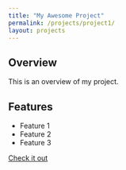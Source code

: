 ```yaml
---
title: "My Awesome Project"
permalink: /projects/project1/
layout: projects
---
```


## Overview
This is an overview of my project.

## Features
- Feature 1
- Feature 2
- Feature 3

[Check it out](https://github.com/samrosen52/GSDS)
